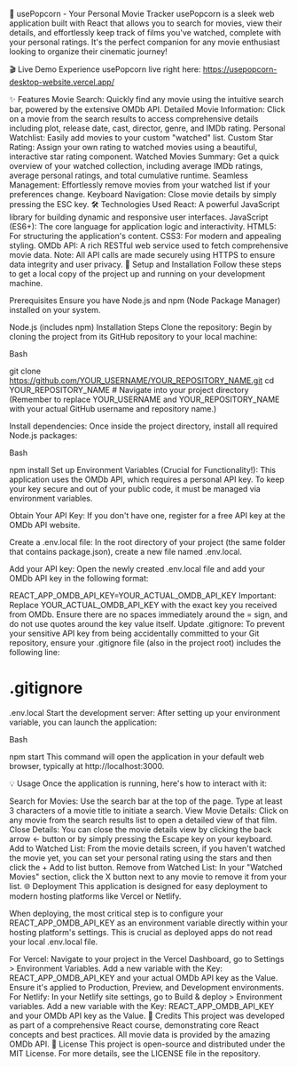 🍿 usePopcorn - Your Personal Movie Tracker
usePopcorn is a sleek web application built with React that allows you to search for movies, view their details, and effortlessly keep track of films you've watched, complete with your personal ratings. It's the perfect companion for any movie enthusiast looking to organize their cinematic journey!

🎬 Live Demo
Experience usePopcorn live right here:
https://usepopcorn-desktop-website.vercel.app/

✨ Features
Movie Search: Quickly find any movie using the intuitive search bar, powered by the extensive OMDb API.
Detailed Movie Information: Click on a movie from the search results to access comprehensive details including plot, release date, cast, director, genre, and IMDb rating.
Personal Watchlist: Easily add movies to your custom "watched" list.
Custom Star Rating: Assign your own rating to watched movies using a beautiful, interactive star rating component.
Watched Movies Summary: Get a quick overview of your watched collection, including average IMDb ratings, average personal ratings, and total cumulative runtime.
Seamless Management: Effortlessly remove movies from your watched list if your preferences change.
Keyboard Navigation: Close movie details by simply pressing the ESC key.
🛠️ Technologies Used
React: A powerful JavaScript library for building dynamic and responsive user interfaces.
JavaScript (ES6+): The core language for application logic and interactivity.
HTML5: For structuring the application's content.
CSS3: For modern and appealing styling.
OMDb API: A rich RESTful web service used to fetch comprehensive movie data.
Note: All API calls are made securely using HTTPS to ensure data integrity and user privacy.
🚀 Setup and Installation
Follow these steps to get a local copy of the project up and running on your development machine.

Prerequisites
Ensure you have Node.js and npm (Node Package Manager) installed on your system.

Node.js (includes npm)
Installation Steps
Clone the repository:
Begin by cloning the project from its GitHub repository to your local machine:

Bash

git clone https://github.com/YOUR_USERNAME/YOUR_REPOSITORY_NAME.git
cd YOUR_REPOSITORY_NAME # Navigate into your project directory
(Remember to replace YOUR_USERNAME and YOUR_REPOSITORY_NAME with your actual GitHub username and repository name.)

Install dependencies:
Once inside the project directory, install all required Node.js packages:

Bash

npm install
Set up Environment Variables (Crucial for Functionality!):
This application uses the OMDb API, which requires a personal API key. To keep your key secure and out of your public code, it must be managed via environment variables.

Obtain Your API Key: If you don't have one, register for a free API key at the OMDb API website.

Create a .env.local file: In the root directory of your project (the same folder that contains package.json), create a new file named .env.local.

Add your API key: Open the newly created .env.local file and add your OMDb API key in the following format:

REACT_APP_OMDB_API_KEY=YOUR_ACTUAL_OMDB_API_KEY
Important: Replace YOUR_ACTUAL_OMDB_API_KEY with the exact key you received from OMDb. Ensure there are no spaces immediately around the = sign, and do not use quotes around the key value itself.
Update .gitignore: To prevent your sensitive API key from being accidentally committed to your Git repository, ensure your .gitignore file (also in the project root) includes the following line:

# .gitignore
.env.local
Start the development server:
After setting up your environment variable, you can launch the application:

Bash

npm start
This command will open the application in your default web browser, typically at http://localhost:3000.

💡 Usage
Once the application is running, here's how to interact with it:

Search for Movies: Use the search bar at the top of the page. Type at least 3 characters of a movie title to initiate a search.
View Movie Details: Click on any movie from the search results list to open a detailed view of that film.
Close Details: You can close the movie details view by clicking the back arrow ← button or by simply pressing the Escape key on your keyboard.
Add to Watched List: From the movie details screen, if you haven't watched the movie yet, you can set your personal rating using the stars and then click the + Add to list button.
Remove from Watched List: In your "Watched Movies" section, click the X button next to any movie to remove it from your list.
🌐 Deployment
This application is designed for easy deployment to modern hosting platforms like Vercel or Netlify.

When deploying, the most critical step is to configure your REACT_APP_OMDB_API_KEY as an environment variable directly within your hosting platform's settings. This is crucial as deployed apps do not read your local .env.local file.

For Vercel: Navigate to your project in the Vercel Dashboard, go to Settings > Environment Variables. Add a new variable with the Key: REACT_APP_OMDB_API_KEY and your actual OMDb API key as the Value. Ensure it's applied to Production, Preview, and Development environments.
For Netlify: In your Netlify site settings, go to Build & deploy > Environment variables. Add a new variable with the Key: REACT_APP_OMDB_API_KEY and your OMDb API key as the Value.
🙏 Credits
This project was developed as part of a comprehensive React course, demonstrating core React concepts and best practices.
All movie data is provided by the amazing OMDb API.
📄 License
This project is open-source and distributed under the MIT License. For more details, see the LICENSE file in the repository.

